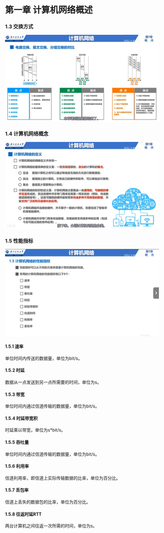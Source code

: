 # 第一章 计算机网络概述

### 1.3 交换方式
![alt text](4345d4830b733d4adb2d856ebf5246a.jpg)

### 1.4 计算机网络概念
![alt text](740bf7d3d5e83159ecba842df673284.jpg)

### 1.5 性能指标
![alt text](image.png)

#### 1.5.1 速率
单位时间内传送的数据量，单位为bit/s。

#### 1.5.2 时延
数据从一点发送到另一点所需要的时间，单位为s。

#### 1.5.3 带宽
单位时间内通过信道传输的数据量，单位为bit/s。

#### 1.5.4 时延带宽积
时延乘以带宽，单位为s*bit/s。

#### 1.5.5 吞吐量
单位时间内通过信道传输的数据量，单位为bit/s。

#### 1.5.6 利用率
信道利用率，即信道上实际传输数据的比率，单位为百分比。

#### 1.5.7 丢包率
信道上丢失的数据包的比率，单位为百分比。

#### 1.5.8 往返时延RTT
两台计算机之间往返一次所需的时间，单位为s。